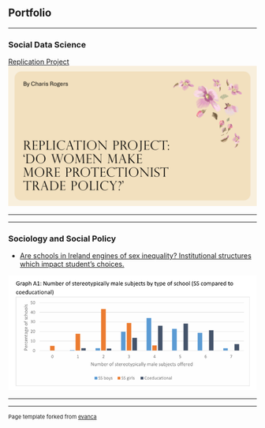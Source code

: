 ## Portfolio

---

### Social Data Science

[Replication Project](/pdf/Replication%20Projec%20Presentation.pdf)
<img src="images/Replication%20Project%20Presentation.pdf?raw=true"/>

---




---
### Sociology and Social Policy

- [Are schools in Ireland engines of sex inequality? Institutional 
structures which impact student’s choices.](/pdf/Are%20schools%20in%20Ireland%20engines%20of%20sex%20inequality.pdf)
<img src="images/image.png?raw=true"/>

---




---
<p style="font-size:11px">Page template forked from <a href="https://github.com/evanca/quick-portfolio">evanca</a></p>
<!-- Remove above link if you don't want to attibute -->
